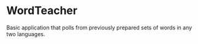 # WordTeacher
Basic application that polls from previously prepared sets of words in any two languages.

